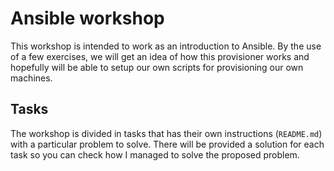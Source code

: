 # Ansible workshop

This workshop is intended to work as an introduction to Ansible. By the use of a few exercises, we will get an idea of
how this provisioner works and hopefully will be able to setup our own scripts for provisioning our own machines.

## Tasks

The workshop is divided in tasks that has their own instructions (`README.md`) with a particular problem to solve. There
 will be provided a solution for each task so you can check how I managed to solve the proposed problem.


